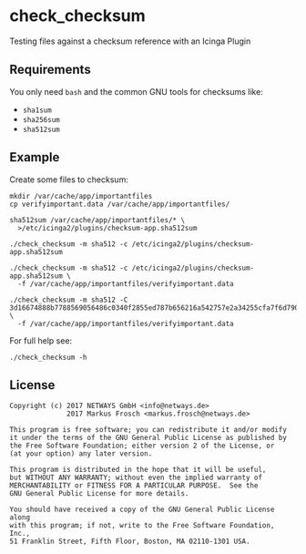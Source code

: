 check_checksum
==============

Testing files against a checksum reference with an Icinga Plugin

## Requirements

You only need `bash` and the common GNU tools for checksums like:

* `sha1sum`
* `sha256sum`
* `sha512sum`

## Example

Create some files to checksum:

    mkdir /var/cache/app/importantfiles
    cp verifyimportant.data /var/cache/app/importantfiles/

    sha512sum /var/cache/app/importantfiles/* \
      >/etc/icinga2/plugins/checksum-app.sha512sum

    ./check_checksum -m sha512 -c /etc/icinga2/plugins/checksum-app.sha512sum

    ./check_checksum -m sha512 -c /etc/icinga2/plugins/checksum-app.sha512sum \
      -f /var/cache/app/importantfiles/verifyimportant.data

    ./check_checksum -m sha512 -C 3d16674888b7788569056486c0340f2855ed787b656216a542757e2a34255cfa7f6d790f76561599ad843803c61e0051120eb6454a0cfc712b2a2c356e245ac1 \
      -f /var/cache/app/importantfiles/verifyimportant.data

For full help see:

    ./check_checksum -h

## License

    Copyright (c) 2017 NETWAYS GmbH <info@netways.de>
                  2017 Markus Frosch <markus.frosch@netways.de>

    This program is free software; you can redistribute it and/or modify
    it under the terms of the GNU General Public License as published by
    the Free Software Foundation; either version 2 of the License, or
    (at your option) any later version.

    This program is distributed in the hope that it will be useful,
    but WITHOUT ANY WARRANTY; without even the implied warranty of
    MERCHANTABILITY or FITNESS FOR A PARTICULAR PURPOSE.  See the
    GNU General Public License for more details.

    You should have received a copy of the GNU General Public License along
    with this program; if not, write to the Free Software Foundation, Inc.,
    51 Franklin Street, Fifth Floor, Boston, MA 02110-1301 USA.
